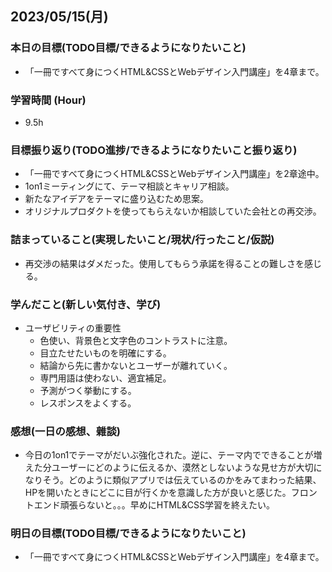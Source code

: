 ## 2023/05/15(月)

### 本日の目標(TODO目標/できるようになりたいこと)

- 「一冊ですべて身につくHTML&CSSとWebデザイン入門講座」を4章まで。

### 学習時間 (Hour)

- 9.5h

### 目標振り返り(TODO進捗/できるようになりたいこと振り返り)

- 「一冊ですべて身につくHTML&CSSとWebデザイン入門講座」を2章途中。
- 1on1ミーティングにて、テーマ相談とキャリア相談。
- 新たなアイデアをテーマに盛り込むため思案。
- オリジナルプロダクトを使ってもらえないか相談していた会社との再交渉。

### 詰まっていること(実現したいこと/現状/行ったこと/仮説)

- 再交渉の結果はダメだった。使用してもらう承諾を得ることの難しさを感じる。

### 学んだこと(新しい気付き、学び)

- ユーザビリティの重要性
  - 色使い、背景色と文字色のコントラストに注意。
  - 目立たせたいものを明確にする。
  - 結論から先に書かないとユーザーが離れていく。
  - 専門用語は使わない、適宜補足。
  - 予測がつく挙動にする。
  - レスポンスをよくする。

### 感想(一日の感想、雜談)

- 今日の1on1でテーマがだいぶ強化された。逆に、テーマ内でできることが増えた分ユーザーにどのように伝えるか、漠然としないような見せ方が大切になりそう。どのように類似アプリでは伝えているのかをみてまわった結果、HPを開いたときにどこに目が行くかを意識した方が良いと感じた。フロントエンド頑張らないと。。。早めにHTML&CSS学習を終えたい。

### 明日の目標(TODO目標/できるようになりたいこと)

- 「一冊ですべて身につくHTML&CSSとWebデザイン入門講座」を4章まで。
